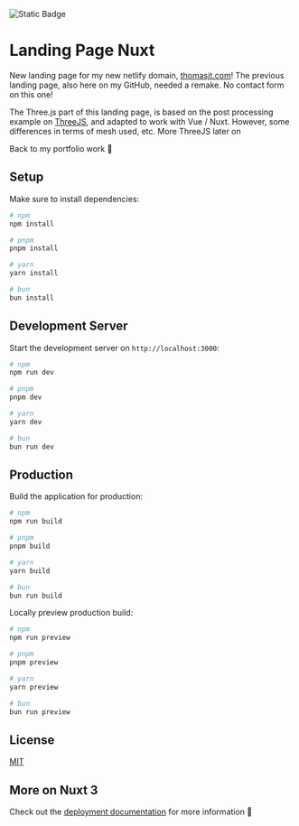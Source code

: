![Static Badge](https://img.shields.io/badge/Nuxt3-green)

# Landing Page Nuxt

New landing page for my new netlify domain, [thomasjt.com](https://www.thomasjt.com)! The previous landing page, also here on my GitHub, needed a remake. No contact form on this one!

The Three.js part of this landing page, is based on the post processing example on [ThreeJS](https://threejs.org/examples/), and adapted to work with Vue / Nuxt. However, some differences in terms of mesh used, etc. More ThreeJS later on

Back to my portfolio work :penguin:

## Setup

Make sure to install dependencies:

```bash
# npm
npm install

# pnpm
pnpm install

# yarn
yarn install

# bun
bun install
```

## Development Server

Start the development server on `http://localhost:3000`:

```bash
# npm
npm run dev

# pnpm
pnpm dev

# yarn
yarn dev

# bun
bun run dev
```

## Production

Build the application for production:

```bash
# npm
npm run build

# pnpm
pnpm build

# yarn
yarn build

# bun
bun run build
```

Locally preview production build:

```bash
# npm
npm run preview

# pnpm
pnpm preview

# yarn
yarn preview

# bun
bun run preview
```
## License

[MIT](https://choosealicense.com/licenses/mit/)

## More on Nuxt 3

Check out the [deployment documentation](https://nuxt.com/docs/getting-started/deployment) for more information :penguin: